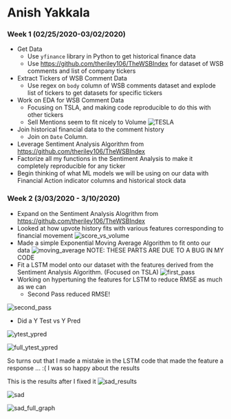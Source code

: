 # Anish Yakkala

### Week 1 (02/25/2020-03/02/2020)

- Get Data
  - Use `yfinance` library in Python to get historical finance data
  - Use https://github.com/theriley106/TheWSBIndex for dataset of WSB comments and list of company tickers
- Extract Tickers of WSB Comment Data
  - Use regex on `body` column of WSB comments dataset and explode list of tickers to get datasets for specific tickers
- Work on EDA for WSB Comment Data
  - Focusing on TSLA, and making code reproducible to do this with other tickers
  - Sell Mentions seem to fit nicely to Volume 
  ![TESLA](https://github.com/Anderson-Lab/final-project-dennis-sun/blob/master/images/TESLA_sell_volume.png)
- Join historical financial data to the comment history
  - Join on `Date` Column.
- Leverage Sentiment Analysis Algorithm from https://github.com/theriley106/TheWSBIndex
- Factorize all my functions in the Sentiment Analysis to make it completely reproducible for any ticker
- Begin thinking of what ML models we will be using on our data with Financial Action indicator columns and historical stock data


### Week 2 (3/03/2020 - 3/10/2020)

- Expand on the Sentiment Analysis Alogrithm from https://github.com/theriley106/TheWSBIndex
- Looked at how upvote history fits with various features corresponding to financial movement
![score_vs_volume](https://github.com/Anderson-Lab/final-project-dennis-sun/blob/master/images/volume_vs_score.png)
- Made a simple Exponential Moving Average Algorithm to fit onto our data
![moving_average](https://github.com/Anderson-Lab/final-project-dennis-sun/blob/master/images/Exponential_Moving_Average.png)
NOTE: THESE PARTS ARE DUE TO A BUG IN MY CODE
- Fit a LSTM model onto our dataset with the features derived from the Sentiment Analysis Algorithm. (Focused on TSLA)
![first_pass](https://github.com/Anderson-Lab/final-project-dennis-sun/blob/master/images/first_attempt_lstm.png)
- Working on hypertuning the features for LSTM to reduce RMSE as much as we can
  - Second Pass reduced RMSE!
  
![second_pass](https://github.com/Anderson-Lab/final-project-dennis-sun/blob/master/images/second_attempt_lstm.png)
- Did a Y Test vs Y Pred

![ytest_ypred](https://github.com/Anderson-Lab/final-project-dennis-sun/blob/master/images/y_vs_yhat.png)

![full_ytest_ypred](https://github.com/Anderson-Lab/final-project-dennis-sun/blob/master/images/fully_vs_yhat.png)

So turns out that I made a mistake in the LSTM code that made the feature a response ... :( I was so happy about the results

This is the results after I fixed it 
![sad_results](https://github.com/Anderson-Lab/final-project-dennis-sun/blob/master/images/sad_results.png)

![sad](https://github.com/Anderson-Lab/final-project-dennis-sun/blob/master/images/sad_y_vs_yhat.png)

![sad_full_graph](https://github.com/Anderson-Lab/final-project-dennis-sun/blob/master/images/sad_full_y_vs_yhat.png)

